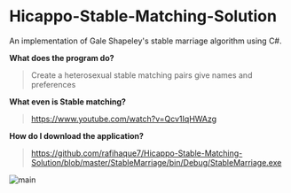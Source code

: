 # Hicappo-Stable-Matching-Solution
An implementation of Gale Shapeley's stable marriage algorithm using C#.

**What does the program do?**
>  Create a heterosexual stable matching pairs give names and preferences

**What even is Stable matching?**
> https://www.youtube.com/watch?v=Qcv1IqHWAzg

**How do I download the application?**

> https://github.com/rafihaque7/Hicappo-Stable-Matching-Solution/blob/master/StableMarriage/bin/Debug/StableMarriage.exe






![main](https://user-images.githubusercontent.com/23375929/35476695-302fedfc-0369-11e8-95f9-a74716f6293c.PNG)



